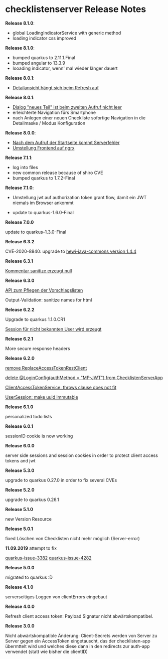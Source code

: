 # checklistenserver Release Notes

__Release 8.1.0__:

* global LoadingIndicatorService with generic method
* loading indicator css improved

__Release 8.1.0__:

* bumped quarkus to 2.11.1.Final
* bumped angular to 13.3.9
* looading indicator, wenn' mal wieder länger dauert

__Release 8.0.1__:

* [Detailansicht hängt sich beim Refresh auf](https://github.com/heike2718/checklisten/issues/12)


__Release 8.0.1__:

* [Dialog "neues Teil" ist beim zweiten Aufruf nicht leer](https://github.com/heike2718/checklisten/issues/10)
* erleichterte Navigation fürs Smartphone
* nach Anlegen einer neuen Checkliste sofortige Navigation in die Detailmaske / Modus Konfiguration

__Release 8.0.0__:

* [Nach dem Aufruf der Startseite kommt Serverfehler](https://github.com/heike2718/checklisten/issues/1)
* [Umstellung Frontend auf ngrx](https://github.com/heike2718/checklisten/issues/2)

__Release 7.1.1__:

* log into files
* new common release because of shiro CVE
* bumped quarkus to 1.7.2-Final

__Release 7.1.0__:

* Umstellung jwt auf authorization token grant flow, damit ein JWT niemals im Browser
  ankommt

* update to quarkus-1.6.0-Final

__Release 7.0.0__

update to quarkus-1.3.0-Final

__Release 6.3.2__

CVE-2020-8840: upgrade to [hewi-java-commons version 1.4.4](https://github.com/heike2718/hewi-java-commons/releases/tag/1.4.4)


__Release 6.3.1__

[Kommentar sanitize erzeugt null](https://github.com/heike2718/checklistenserver/issues/22)


__Release 6.3.0__

[API zum Pflegen der Vorschlagslisten](https://github.com/heike2718/checklistenserver/issues/14)

Output-Validation: sanitize names for html

__Release 6.2.2__

Upgrade to quarkus 1.1.0.CR1

[Session für nicht bekannten User wird erzeugt](https://github.com/heike2718/checklistenserver/issues/19)

__Release 6.2.1__

More secure response headers

__Release 6.2.0__

[remove ReplaceAccessTokenRestClient](https://github.com/heike2718/checklistenserver/issues/11)

[delete @LoginConfig(authMethod = "MP-JWT") from ChecklistenServerApp](https://github.com/heike2718/checklistenserver/issues/10)

[ClientAccessTokenService: throws clause does not fit](https://github.com/heike2718/checklistenserver/issues/12)

[UserSession: make uuid immutable](https://github.com/heike2718/checklistenserver/issues/13)


__Release 6.1.0__

personalized todo lists

__Release 6.0.1__

sessionID cookie is now working

__Release 6.0.0__

server side sessions and session cookies in order to protect client access tokens and jwt

__Release 5.3.0__

upgrade to quarkus 0.27.0 in order to fix several CVEs

__Release 5.2.0__

upgrade to quarkus 0.26.1

__Release 5.1.0__

new Version Resource

__Release 5.0.1__

fixed Löschen von Checklisten nicht mehr möglich (Server-error)

__11.09.2019__ attempt to fix

[quarkus-issue-3382](https://github.com/quarkusio/quarkus/issues/3382)
[quarkus-issue-4282](https://github.com/quarkusio/quarkus/pull/4282)

__Release 5.0.0__

migrated to quarkus :D

__Release 4.1.0__

serverseitiges Loggen von clientErrors eingebaut

__Release 4.0.0__

Refresh client access token: Payload Signatur nicht abwärtskompatibel.

__Release 3.0.0__

Nicht abwärtskompatible Änderung: Client-Secrets werden von Server zu Server gegen ein AccessToken eingetauscht, das der checklisten-app übermttelt wird und welches diese dann in den redirects zur auth-app verwendet (statt wie bisher die clientID)
